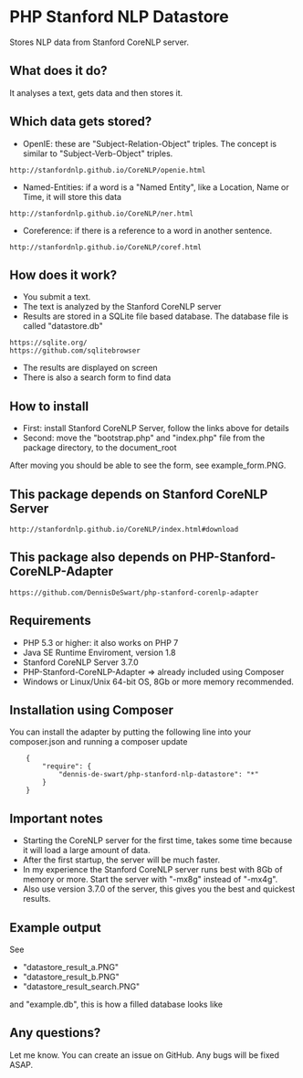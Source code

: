
# PHP Stanford NLP Datastore

Stores NLP data from Stanford CoreNLP server.


## What does it do?
It analyses a text, gets data and then stores it.


## Which data gets stored?
- OpenIE: these are "Subject-Relation-Object" triples. The concept is similar to "Subject-Verb-Object" triples.
```
http://stanfordnlp.github.io/CoreNLP/openie.html
```
- Named-Entities: if a word is a "Named Entity", like a Location, Name or Time, it will store this data
```
http://stanfordnlp.github.io/CoreNLP/ner.html
```
- Coreference: if there is a reference to a word in another sentence.
```
http://stanfordnlp.github.io/CoreNLP/coref.html
```


## How does it work?

- You submit a text.
- The text is analyzed by the Stanford CoreNLP server
- Results are stored in a SQLite file based database. The database file is called "datastore.db"
```
https://sqlite.org/
https://github.com/sqlitebrowser
```
- The results are displayed on screen
- There is also a search form to find data


## How to install

- First: install Stanford CoreNLP Server, follow the links above for details
- Second: move the "bootstrap.php" and "index.php" file from the package directory, to the document_root

After moving you should be able to see the form, see example_form.PNG.


## This package depends on Stanford CoreNLP Server

```
http://stanfordnlp.github.io/CoreNLP/index.html#download
```

## This package also depends on PHP-Stanford-CoreNLP-Adapter

```
https://github.com/DennisDeSwart/php-stanford-corenlp-adapter
```


## Requirements
- PHP 5.3 or higher: it also works on PHP 7
- Java SE Runtime Enviroment, version 1.8
- Stanford CoreNLP Server 3.7.0
- PHP-Stanford-CoreNLP-Adapter => already included using Composer
- Windows or Linux/Unix 64-bit OS, 8Gb or more memory recommended.


## Installation using Composer 

You can install the adapter by putting the following line into your composer.json and running a composer update

```
    {
        "require": {
            "dennis-de-swart/php-stanford-nlp-datastore": "*"
        }
    }
```


## Important notes

- Starting the CoreNLP server for the first time, takes some time because it will load a large amount of data.
- After the first startup, the server will be much faster.
- In my experience the Stanford CoreNLP server runs best with 8Gb of memory or more. Start the server with "-mx8g" instead of "-mx4g". 
- Also use version 3.7.0 of the server, this gives you the best and quickest results.


## Example output

See 
- "datastore_result_a.PNG"
- "datastore_result_b.PNG"
- "datastore_result_search.PNG"

and "example.db", this is how a filled database looks like

## Any questions?

Let me know. You can create an issue on GitHub. Any bugs will be fixed ASAP.


